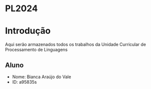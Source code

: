# PL2024

# Introdução
Aqui serão armazenados todos os trabalhos da Unidade Curricular de Processamento de Linguagens

## Aluno
- Nome: Bianca Araújo do Vale
- ID: a95835s
